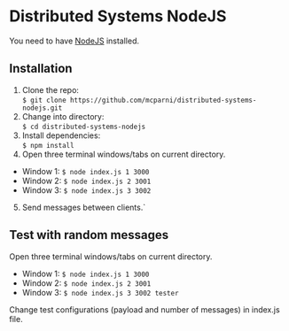 # Distributed Systems NodeJS

You need to have <a href="https://nodejs.org/en/">NodeJS</a> installed.

## Installation

1. Clone the repo:  
   `$ git clone https://github.com/mcparni/distributed-systems-nodejs.git`
2. Change into directory:  
   `$ cd distributed-systems-nodejs`
3. Install dependencies:  
   `$ npm install`
4. Open three terminal windows/tabs on current directory.

- Window 1: `$ node index.js 1 3000`
- Window 2: `$ node index.js 2 3001`
- Window 3: `$ node index.js 3 3002`

5. Send messages between clients.`

## Test with random messages

Open three terminal windows/tabs on current directory.

- Window 1: `$ node index.js 1 3000`
- Window 2: `$ node index.js 2 3001`
- Window 3: `$ node index.js 3 3002 tester`

Change test configurations (payload and number of messages) in index.js file.
